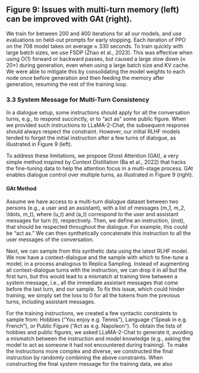 
## Figure 9: Issues with multi-turn memory (left) can be improved with GAt (right).

We train for between 200 and 400 iterations for all our models, and use evaluations on held-out prompts for early stopping. Each iteration of PPO on the 708 model takes on average ≈ 330 seconds. To train quickly with large batch sizes, we use FSDP (Zhao et al., 2023). This was effective when using O(1) forward or backward passes, but caused a large slow down (≈ 20×) during generation, even when using a large batch size and KV cache. We were able to mitigate this by consolidating the model weights to each node once before generation and then feeding the memory after generation, resuming the rest of the training loop.

### 3.3 System Message for Multi-Turn Consistency

In a dialogue setup, some instructions should apply for all the conversation turns, e.g., to respond succinctly, or to “act as” some public figure. When we provided such instructions to LLaMA-2-Chat, the subsequent response should always respect the constraint. However, our initial RLHF models tended to forget the initial instruction after a few turns of dialogue, as illustrated in Figure 9 (left).

To address these limitations, we propose Ghost Attention (GAt), a very simple method inspired by Context Distillation (Ba et al., 2022) that hacks the fine-tuning data to help the attention focus in a multi-stage process. GAt enables dialogue control over multiple turns, as illustrated in Figure 9 (right).

#### GAt Method

Assume we have access to a multi-turn dialogue dataset between two persons (e.g., a user and an assistant), with a list of messages \(m_1, m_2, \ldots, m_t\), where \(u_t\) and \(a_t\) correspond to the user and assistant messages for turn \(t\), respectively. Then, we define an instruction, \(inst\), that should be respected throughout the dialogue. For example, this could be “act as.” We can then synthetically concatenate this instruction to all the user messages of the conversation.

Next, we can sample from this synthetic data using the latest RLHF model. We now have a context-dialogue and the sample with which to fine-tune a model, in a process analogous to Replica Sampling. Instead of augmenting all context-dialogue turns with the instruction, we can drop it in all but the first turn, but this would lead to a mismatch at training time between a system message, i.e., all the immediate assistant messages that come before the last turn, and our sample. To fix this issue, which could hinder training, we simply set the loss to 0 for all the tokens from the previous turns, including assistant messages.

For the training instructions, we created a few syntactic constraints to sample from: Hobbies (“You enjoy e.g. Tennis”), Language (“Speak in e.g. French”), or Public Figure (“Act as e.g. Napoleon”). To obtain the lists of hobbies and public figures, we asked LLaMA-2-Chat to generate it, avoiding a mismatch between the instruction and model knowledge (e.g., asking the model to act as someone it had not encountered during training). To make the instructions more complex and diverse, we constructed the final instruction by randomly combining the above constraints. When constructing the final system message for the training data, we also

